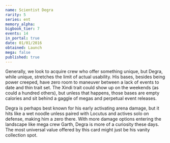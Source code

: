 ```yaml
---
name: Scientist Degra
rarity: 5
series: ent
memory_alpha:
bigbook_tier: 7
events: 14
in_portal: true
date: 01/01/2016
obtained: Launch
mega: false
published: true
---
```


Generally, we look to acquire crew who offer something unique, but Degra, while unique, stretches the limit of actual usability. His bases, besides being power creeped, have zero room to maneuver between a lack of events to date and thin trait set. The Xindi trait could show up on the weekends (as could a hundred others), but unless that happens, those bases are empty calories and sit behind a gaggle of megas and perpetual event releases.

Degra is perhaps best known for his early activating arena damage, but it hits like a wet noodle unless paired with Locutus and actives solo on defense, making him a zero there. With more damage options entering the landscape like mega crew Garth, Degra is more of a curiosity these days. The most universal value offered by this card might just be his vanity collection spot.
